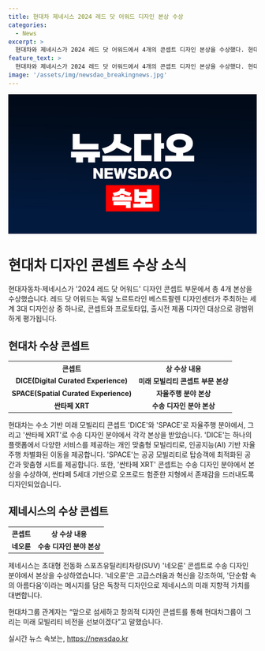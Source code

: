 ```yaml
---
title: 현대차 제네시스 2024 레드 닷 어워드 디자인 본상 수상
categories:
  - News
excerpt: >
  현대차와 제네시스가 2024 레드 닷 어워드에서 4개의 콘셉트 디자인 본상을 수상했다. 현대차의 DICE와 SPACE는 미래 모빌리티를 위한 수소 기반 개인 맞춤형 서비스와 공공 모빌리티를 강조하며, 제네시스의 싼타페 XRT와 네오룬은 험준한 지형에서 존재감을 드러내는 오프로드 차량과 미래 지향적 가치를 담은 전동화 스포츠유틸리티차량이다. 섬세하고 창의적인 디자인을 통해 현대차그룹의 미래 모빌리티 비전을 보여주겠다는 전망이다.
feature_text: >
  현대차와 제네시스가 2024 레드 닷 어워드에서 4개의 콘셉트 디자인 본상을 수상했다. 현대차의 DICE와 SPACE는 미래 모빌리티를 위한 수소 기반 개인 맞춤형 서비스와 공공 모빌리티를 강조하며, 제네시스의 싼타페 XRT와 네오룬은 험준한 지형에서 존재감을 드러내는 오프로드 차량과 미래 지향적 가치를 담은 전동화 스포츠유틸리티차량이다. 섬세하고 창의적인 디자인을 통해 현대차그룹의 미래 모빌리티 비전을 보여주겠다는 전망이다.
image: '/assets/img/newsdao_breakingnews.jpg'
---
```


<p><img src="/assets/img/newsdao_breakingnews.jpg" alt="cryptoinkorea 속보" /></p>

<h1>현대차 디자인 콘셉트 수상 소식</h1>

<p data-ke-size="size16">현대자동차·제네시스가 '2024 레드 닷 어워드' 디자인 콘셉트 부문에서 총 4개 본상을 수상했습니다. 레드 닷 어워드는 독일 노르트라인 베스트팔렌 디자인센터가 주최하는 세계 3대 디자인상 중 하나로, 콘셉트와 프로토타입, 출시전 제품 디자인 대상으로 광범위하게 평가됩니다.</p>

<h2 data-ke-size="size26">현대차 수상 콘셉트</h2>

<table>
    <tr>
        <th>콘셉트</th>
        <th>상 수상 내용</th>
    </tr>
    <tr>
        <td style="text-align: center; height: 17px;"><b>DICE(Digital Curated Experience)</b></td>
        <td style="text-align: center; height: 17px;"><b>미래 모빌리티 콘셉트 부문 본상</b></td>
    </tr>
    <tr>
        <td style="text-align: center; height: 17px;"><b>SPACE(Spatial Curated Experience)</b></td>
        <td style="text-align: center; height: 17px;"><b>자율주행 분야 본상</b></td>
    </tr>
    <tr>
        <td style="text-align: center; height: 17px;"><b>싼타페 XRT</b></td>
        <td style="text-align: center; height: 17px;"><b>수송 디자인 분야 본상</b></td>
    </tr>
</table>

<p data-ke-size="size16">현대차는 수소 기반 미래 모빌리티 콘셉트 'DICE'와 'SPACE'로 자율주행 분야에서, 그리고 '싼타페 XRT'로 수송 디자인 분야에서 각각 본상을 받았습니다. 'DICE'는 하나의 플랫폼에서 다양한 서비스를 제공하는 개인 맞춤형 모빌리티로, 인공지능(AI) 기반 자율주행 차별화된 이동을 제공합니다. 'SPACE'는 공공 모빌리티로 탑승객에 최적화된 공간과 맞춤형 시트를 제공합니다. 또한, '싼타페 XRT' 콘셉트는 수송 디자인 분야에서 본상을 수상하여, 싼타페 5세대 기반으로 오프로드 험준한 지형에서 존재감을 드러내도록 디자인되었습니다.</p>

<h2 data-ke-size="size26">제네시스의 수상 콘셉트</h2>

<table>
    <tr>
        <th>콘셉트</th>
        <th>상 수상 내용</th>
    </tr>
    <tr>
        <td style="text-align: center; height: 17px;"><b>네오룬</b></td>
        <td style="text-align: center; height: 17px;"><b>수송 디자인 분야 본상</b></td>
    </tr>
</table>

<p data-ke-size="size16">제네시스는 초대형 전동화 스포츠유틸리티차량(SUV) '네오룬' 콘셉트로 수송 디자인 분야에서 본상을 수상하였습니다. '네오룬'은 고급스러움과 혁신을 강조하여, '단순함 속의 아름다움'이라는 메시지를 담은 독창적 디자인으로 제네시스의 미래 지향적 가치를 대변합니다.</p>

<p data-ke-size="size16">현대차그룹 관계자는 “앞으로 섬세하고 창의적 디자인 콘셉트를 통해 현대차그룹이 그리는 미래 모빌리티 비전을 선보이겠다”고 말했습니다.</p>
실시간 뉴스 속보는, <a href="https://newsdao.kr" rel="dofollow">https://newsdao.kr</a>


